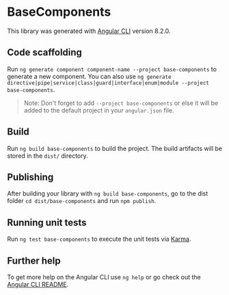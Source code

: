 # BaseComponents

This library was generated with [Angular CLI](https://github.com/angular/angular-cli) version 8.2.0.

## Code scaffolding

Run `ng generate component component-name --project base-components` to generate a new component. You can also use `ng generate directive|pipe|service|class|guard|interface|enum|module --project base-components`.
> Note: Don't forget to add `--project base-components` or else it will be added to the default project in your `angular.json` file. 

## Build

Run `ng build base-components` to build the project. The build artifacts will be stored in the `dist/` directory.

## Publishing

After building your library with `ng build base-components`, go to the dist folder `cd dist/base-components` and run `npm publish`.

## Running unit tests

Run `ng test base-components` to execute the unit tests via [Karma](https://karma-runner.github.io).

## Further help

To get more help on the Angular CLI use `ng help` or go check out the [Angular CLI README](https://github.com/angular/angular-cli/blob/master/README.md).
